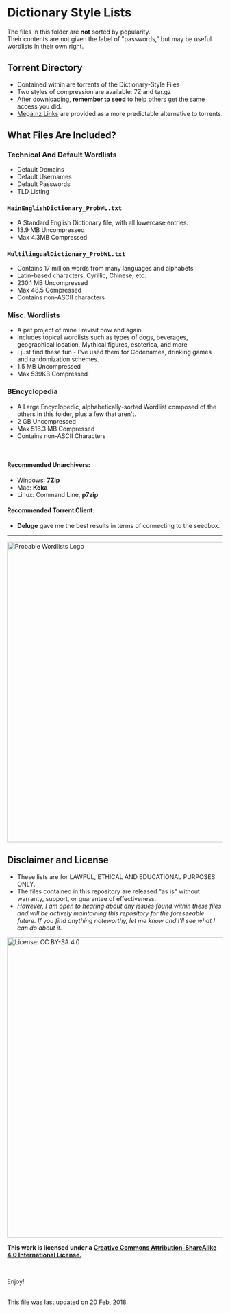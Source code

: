# Dictionary Style Lists

The files in this folder are __not__ sorted by popularity. <br>
Their contents are not given the label of "passwords," but may be useful wordlists in their own right.


## Torrent Directory
* Contained within are torrents of the Dictionary-Style Files
* Two styles of compression are available: 7Z and tar.gz
* After downloading, __remember to seed__ to help others get the same access you did.
* [Mega.nz Links](Dictionary-Style-MegaLinks.md) are provided as a more predictable alternative to torrents.


## What Files Are Included?

### Technical And Default Wordlists
* Default Domains
* Default Usernames
* Default Passwords
* TLD Listing


### `MainEnglishDictionary_ProbWL.txt`
* A Standard English Dictionary file, with all lowercase entries.
* 13.9 MB Uncompressed
* Max 4.3MB Compressed

### `MultilingualDictionary_ProbWL.txt`
* Contains 17 million words from many languages and alphabets
* Latin-based characters, Cyrillic, Chinese, etc.
* 230.1 MB Uncompressed
* Max 48.5 Compressed
* Contains non-ASCII characters


### Misc. Wordlists
* A pet project of mine I revisit now and again.
* Includes topical wordlists such as types of dogs, beverages, geographical location, Mythical figures, esoterica, and more
* I just find these fun - I've used them for Codenames, drinking games and randomization schemes.
* 1.5 MB Uncompressed
* Max 539KB Compressed


### BEncyclopedia
* A Large Encyclopedic, alphabetically-sorted Wordlist composed of the others in this folder, plus a few that aren't.
* 2 GB Uncompressed
* Max 516.3 MB Compressed
* Contains non-ASCII Characters


<br>

#### Recommended Unarchivers:
* Windows: __7Zip__
* Mac: __Keka__
* Linux: Command Line, __p7zip__

#### Recommended Torrent Client:
* __Deluge__ gave me the best results in terms of connecting to the seedbox.


***

<img src="https://raw.githubusercontent.com/berzerk0/Probable-Wordlists/master/ProbableWordlistLogo.png" alt="Probable Wordlists Logo" width="700px">

## Disclaimer and License
 + These lists are for LAWFUL, ETHICAL AND EDUCATIONAL PURPOSES ONLY.
 + The files contained in this repository are released "as is" without warranty, support, or guarantee of effectiveness.
 + *However, I am open to hearing about any issues found within these files and will be actively maintaining this repository for the foreseeable future. If you find anything noteworthy, let me know and I'll see what I can do about it.*

 [<img src="https://img.shields.io/badge/License-CC%20BY--SA%204.0-lightgrey.svg" alt="License: CC BY-SA 4.0" width="700px">](http://creativecommons.org/licenses/by-sa/4.0/)

 __This work is licensed under a [Creative Commons Attribution-ShareAlike 4.0 International License.](https://creativecommons.org/licenses/by-sa/4.0/)__


<br>

Enjoy!

<br>
This file was last updated on 20 Feb, 2018.
